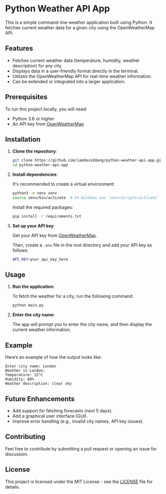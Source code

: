 # Python Weather API App

This is a simple command-line weather application built using Python. It fetches current weather data for a given city using the OpenWeatherMap API.

## Features

- Fetches current weather data (temperature, humidity, weather description) for any city.
- Displays data in a user-friendly format directly in the terminal.
- Utilizes the OpenWeatherMap API for real-time weather information.
- Can be extended or integrated into a larger application.

## Prerequisites

To run this project locally, you will need:

- Python 3.6 or higher
- An API key from [OpenWeatherMap](https://home.openweathermap.org/users/sign_up)

## Installation

1. **Clone the repository**:

   ```bash
   git clone https://github.com/iamdaviddang/python-weather-api-app.git
   cd python-weather-api-app
   ```

2. **Install dependencies**:

   It's recommended to create a virtual environment:

   ```bash
   python3 -m venv venv
   source venv/bin/activate  # On Windows use `venv\Scripts\activate`
   ```

   Install the required packages:

   ```bash
   pip install -r requirements.txt
   ```

3. **Set up your API key**:

   Get your API key from [OpenWeatherMap](https://home.openweathermap.org/users/sign_up).

   Then, create a `.env` file in the root directory and add your API key as follows:

   ```bash
   API_KEY=your_api_key_here
   ```

## Usage

1. **Run the application**:

   To fetch the weather for a city, run the following command:

   ```bash
   python main.py
   ```

2. **Enter the city name**:

   The app will prompt you to enter the city name, and then display the current weather information.

## Example

Here’s an example of how the output looks like:

```
Enter city name: London
Weather in London:
Temperature: 15°C
Humidity: 80%
Weather description: clear sky
```

## Future Enhancements

- Add support for fetching forecasts (next 5 days).
- Add a graphical user interface (GUI).
- Improve error handling (e.g., invalid city names, API key issues).

## Contributing

Feel free to contribute by submitting a pull request or opening an issue for discussion.

## License

This project is licensed under the MIT License - see the [LICENSE](LICENSE) file for details.
